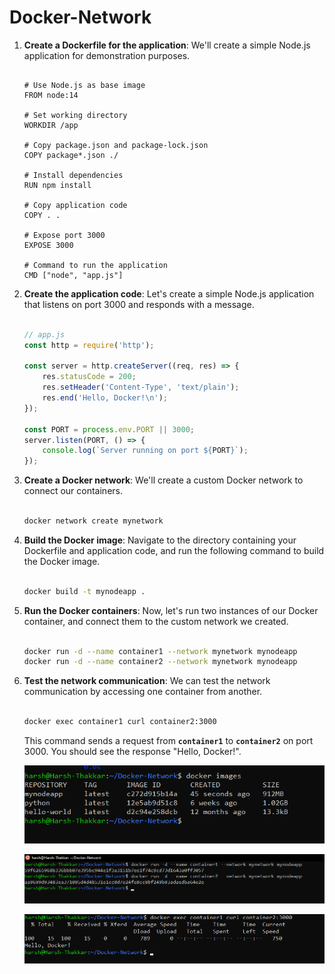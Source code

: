 # Docker-Network

1. **Create a Dockerfile for the application**: We'll create a simple Node.js application for demonstration purposes.
    
    ```
 
    # Use Node.js as base image
    FROM node:14
    
    # Set working directory
    WORKDIR /app
    
    # Copy package.json and package-lock.json
    COPY package*.json ./
    
    # Install dependencies
    RUN npm install
    
    # Copy application code
    COPY . .
    
    # Expose port 3000
    EXPOSE 3000
    
    # Command to run the application
    CMD ["node", "app.js"]
    
    ```
    
2. **Create the application code**: Let's create a simple Node.js application that listens on port 3000 and responds with a message.
    
    ```jsx
   
    // app.js
    const http = require('http');
    
    const server = http.createServer((req, res) => {
        res.statusCode = 200;
        res.setHeader('Content-Type', 'text/plain');
        res.end('Hello, Docker!\n');
    });
    
    const PORT = process.env.PORT || 3000;
    server.listen(PORT, () => {
        console.log(`Server running on port ${PORT}`);
    });
    
    ```
    
3. **Create a Docker network**: We'll create a custom Docker network to connect our containers.
    
    ```bash

    docker network create mynetwork
    
    ```
    
4. **Build the Docker image**: Navigate to the directory containing your Dockerfile and application code, and run the following command to build the Docker image.
    
    ```bash
   
    docker build -t mynodeapp .
    
    ```
    
5. **Run the Docker containers**: Now, let's run two instances of our Docker container, and connect them to the custom network we created.
    
    ```bash

    docker run -d --name container1 --network mynetwork mynodeapp
    docker run -d --name container2 --network mynetwork mynodeapp
    
    ```
    
6. **Test the network communication**: We can test the network communication by accessing one container from another.
    
    ```bash

    docker exec container1 curl container2:3000
    
    ```
    
    This command sends a request from **`container1`** to **`container2`** on port 3000. You should see the response "Hello, Docker!".
    


	<img src="https://github.com/Harsh971/Docker-Projects/blob/main/Docker/Docker-Network/image1.png"></img>

	<img src="https://github.com/Harsh971/Docker-Projects/blob/main/Docker/Docker-Network/image2.png"></img>

	<img src="https://github.com/Harsh971/Docker-Projects/blob/main/Docker/Docker-Network/image3.png"></img>